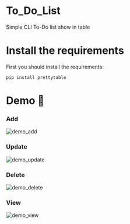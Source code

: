 # To_Do_List
Simple CLI To-Do list show in table 
# Install the requirements
First you should install the requirements:
```
pip install prettytable
```
# Demo 🎉
### Add
![demo_add](https://user-images.githubusercontent.com/77124662/132337671-a83c8c9f-c447-4b46-877d-aaac6eff7825.PNG)
### Update
![demo_update](https://user-images.githubusercontent.com/77124662/132337693-cf07e890-bec3-4527-9487-1d94f39072da.PNG)
### Delete
![demo_delete](https://user-images.githubusercontent.com/77124662/132337707-6bfc12e8-566f-44c4-8a13-ed1b0467b132.PNG)
### View
![demo_view](https://user-images.githubusercontent.com/77124662/132337717-26e2d7ed-8755-4482-a32c-e431160cec31.PNG)
